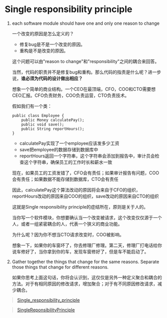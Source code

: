 # Single responsibility principle

1.  each software module should have one and only one reason to change

    一个改变的原因是怎么定义的？

    * 修复bug是不是一个改变的原因。
    * 重构是不是改变的原因。
    
    这个问题可以由"reason to change"和"responsibility"之间的耦合来回答。

    当然，代码的职责并不是修复bug和重构。那么代码的指责是什么呢？进一步说，**谁必须为代码的设计做出相应？**

    想象一个简单的商业结构。一个CEO在最顶端，CFO，COO和CTO需要想CEO汇报。CFO负责财务，COO负责运营，CTO负责技术。

    假如我们有一个类：

        public class Employee {
            public Money calculatePay();
            public void save();
            public String reportHours();
        }

    * calculatePay实现了一个employee应该发多少工资
    * save把employee的数据存储到数据库中
    * reportHours返回一个字符串，这个字符串会添加到报告中，审计员会检查这个字符串，确保员工的工作时长和薪水一致

    现在，如果员工的工资发错了，CFO会有责任；如果审计报告有问题，COO会有责任；如果数据不能存储到数据库，CTO会有责任

    因此，calculatePay这个算法改动的原因将会来自于CFO的组织，reportHours改动的原因来自COO的组织，save改动的原因来自CTO的组织

    这就是Single responsibility principle的症结所在，原则是关于人的。

    当你写一个软件模块，你想要确认当一个改变被请求，这个改变仅仅源于一个人，或者一组紧密耦合的人，代表一个狭义的商业功能。
    
    为什么呢？因为你不想当CTO请求改变时，COO被影响。

    想象一下，如果你的车窗坏了，你去修理厂修理。第二天，修理厂打电话给你说车修好了，当你拿到你的车，发现车窗修好了，但是车不能启动了。

2. Gather together the things that change for the same reasons. Separate those things that change for different reasons.

    如果你思考上面这句话，你将会认识到，这仅仅是另外一种定义聚合和耦合的方法。对于有相同原因的修改请求，增加聚合；对于有不同原因修改请求，减少耦合。

> [Single_responsibility_principle](https://en.wikipedia.org/wiki/Single_responsibility_principle)

> [SingleReponsibilityPrinciple](https://blog.cleancoder.com/uncle-bob/2014/05/08/SingleReponsibilityPrinciple.html)